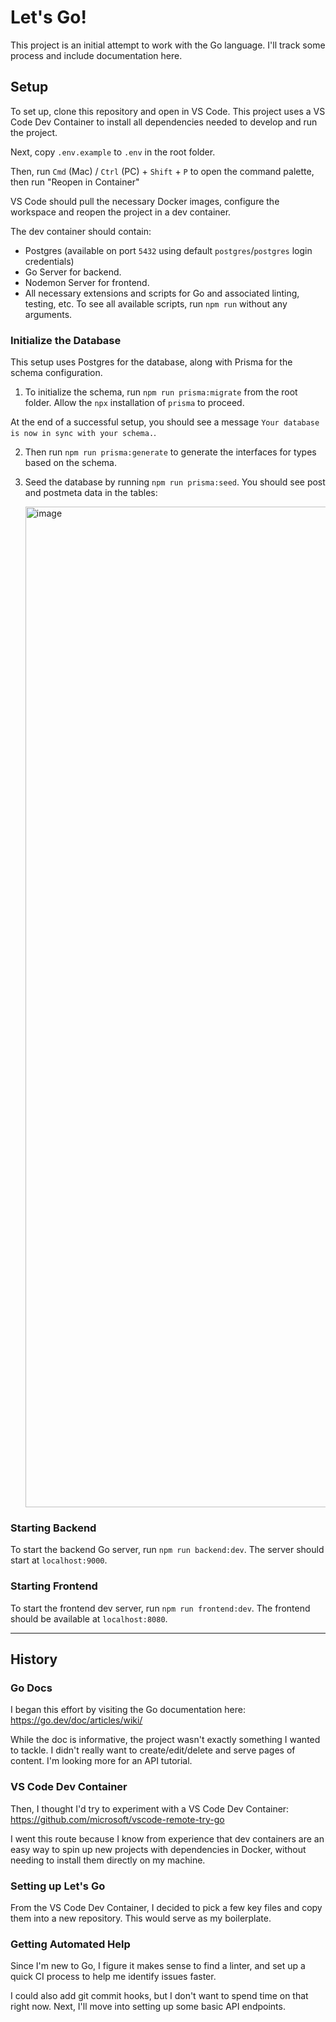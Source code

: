 # Let's Go!

This project is an initial attempt to work with the Go language. I'll track some process and include
documentation here.

## Setup

To set up, clone this repository and open in VS Code. This project uses a VS Code Dev Container to
install all dependencies needed to develop and run the project.

Next, copy `.env.example` to `.env` in the root folder.

Then, run `Cmd` (Mac) / `Ctrl` (PC) + `Shift` + `P` to open the command palette, then run "Reopen in
Container"

VS Code should pull the necessary Docker images, configure the workspace and reopen the project in a
dev container.

The dev container should contain:

- Postgres (available on port `5432` using default `postgres`/`postgres` login credentials)
- Go Server for backend.
- Nodemon Server for frontend.
- All necessary extensions and scripts for Go and associated linting, testing, etc. To see all
  available scripts, run `npm run` without any arguments.

### Initialize the Database

This setup uses Postgres for the database, along with Prisma for the schema configuration.

1. To initialize the schema, run `npm run prisma:migrate` from the root folder. Allow the `npx`
   installation of `prisma` to proceed.

At the end of a successful setup, you should see a message
`Your database is now in sync with your schema.`.

2. Then run `npm run prisma:generate` to generate the interfaces for types based on the schema.

3. Seed the database by running `npm run prisma:seed`. You should see post and postmeta data in the
   tables:

   <img width="1601" alt="image" src="https://github.com/user-attachments/assets/1993864d-0ecd-4475-8bd5-239b61654729" />


### Starting Backend

To start the backend Go server, run `npm run backend:dev`. The server should start at
`localhost:9000`.

### Starting Frontend

To start the frontend dev server, run `npm run frontend:dev`. The frontend should be available at
`localhost:8080`.

---

## History

### Go Docs

I began this effort by visiting the Go documentation here: https://go.dev/doc/articles/wiki/

While the doc is informative, the project wasn't exactly something I wanted to tackle. I didn't
really want to create/edit/delete and serve pages of content. I'm looking more for an API tutorial.

### VS Code Dev Container

Then, I thought I'd try to experiment with a VS Code Dev Container:
https://github.com/microsoft/vscode-remote-try-go

I went this route because I know from experience that dev containers are an easy way to spin up new
projects with dependencies in Docker, without needing to install them directly on my machine.

### Setting up Let's Go

From the VS Code Dev Container, I decided to pick a few key files and copy them into a new
repository. This would serve as my boilerplate.

### Getting Automated Help

Since I'm new to Go, I figure it makes sense to find a linter, and set up a quick CI process to help
me identify issues faster.

I could also add git commit hooks, but I don't want to spend time on that right now. Next, I'll move
into setting up some basic API endpoints.
